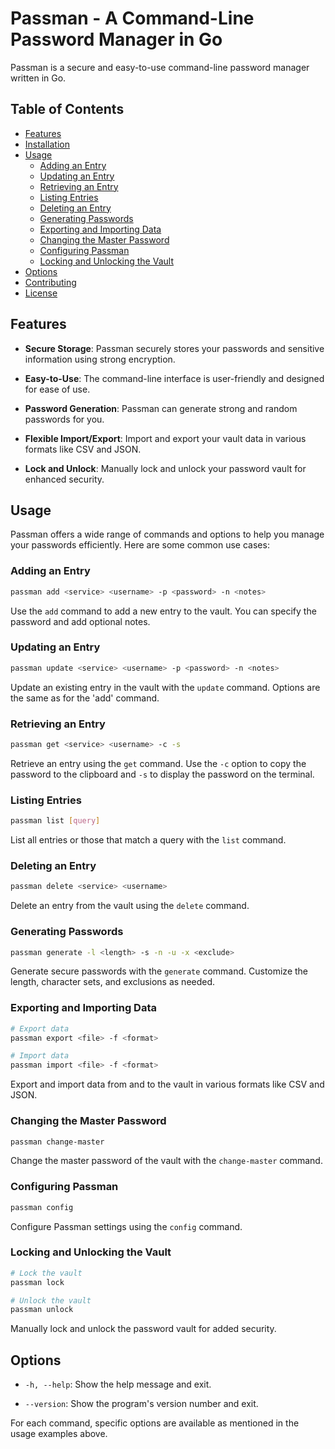 # Passman - A Command-Line Password Manager in Go

Passman is a secure and easy-to-use command-line password manager written in Go.

## Table of Contents
- [Features](#features)
- [Installation](#installation)
- [Usage](#usage)
  - [Adding an Entry](#adding-an-entry)
  - [Updating an Entry](#updating-an-entry)
  - [Retrieving an Entry](#retrieving-an-entry)
  - [Listing Entries](#listing-entries)
  - [Deleting an Entry](#deleting-an-entry)
  - [Generating Passwords](#generating-passwords)
  - [Exporting and Importing Data](#exporting-and-importing-data)
  - [Changing the Master Password](#changing-the-master-password)
  - [Configuring Passman](#configuring-passman)
  - [Locking and Unlocking the Vault](#locking-and-unlocking-the-vault)
- [Options](#options)
- [Contributing](#contributing)
- [License](#license)

## Features

- **Secure Storage**: Passman securely stores your passwords and sensitive information using strong encryption.

- **Easy-to-Use**: The command-line interface is user-friendly and designed for ease of use.

- **Password Generation**: Passman can generate strong and random passwords for you.

- **Flexible Import/Export**: Import and export your vault data in various formats like CSV and JSON.

- **Lock and Unlock**: Manually lock and unlock your password vault for enhanced security.

## Usage

Passman offers a wide range of commands and options to help you manage your passwords efficiently. Here are some common use cases:

### Adding an Entry

```sh
passman add <service> <username> -p <password> -n <notes>
```

Use the `add` command to add a new entry to the vault. You can specify the password and add optional notes.

### Updating an Entry

```sh
passman update <service> <username> -p <password> -n <notes>
```

Update an existing entry in the vault with the `update` command. Options are the same as for the 'add' command.

### Retrieving an Entry

```sh
passman get <service> <username> -c -s
```

Retrieve an entry using the `get` command. Use the `-c` option to copy the password to the clipboard and `-s` to display the password on the terminal.

### Listing Entries

```sh
passman list [query]
```

List all entries or those that match a query with the `list` command.

### Deleting an Entry

```sh
passman delete <service> <username>
```

Delete an entry from the vault using the `delete` command.

### Generating Passwords

```sh
passman generate -l <length> -s -n -u -x <exclude>
```

Generate secure passwords with the `generate` command. Customize the length, character sets, and exclusions as needed.

### Exporting and Importing Data

```sh
# Export data
passman export <file> -f <format>

# Import data
passman import <file> -f <format>
```

Export and import data from and to the vault in various formats like CSV and JSON.

### Changing the Master Password

```sh
passman change-master
```

Change the master password of the vault with the `change-master` command.

### Configuring Passman

```sh
passman config
```

Configure Passman settings using the `config` command.

### Locking and Unlocking the Vault

```sh
# Lock the vault
passman lock

# Unlock the vault
passman unlock
```

Manually lock and unlock the password vault for added security.

## Options

- `-h, --help`: Show the help message and exit.

- `--version`: Show the program's version number and exit.

For each command, specific options are available as mentioned in the usage examples above.